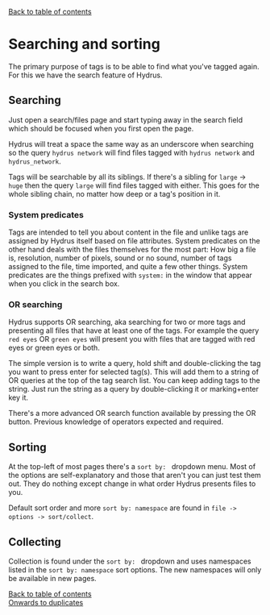 [Back to table of contents](00_tableOfContents.md)
# Searching and sorting
The primary purpose of tags is to be able to find what you've tagged again. For this we have the search feature of Hydrus.

## Searching
Just open a search/files page and start typing away in the search field which should be focused when you first open the page.

Hydrus will treat a space the same way as an underscore when searching so the query `hydrus network` will find files tagged with `hydrus network` and `hydrus_network`.

Tags will be searchable by all its siblings. If there's a sibling for `large` -> `huge` then the query `large` will find files tagged with either. This goes for the whole sibling chain, no matter how deep or a tag's position in it.

### System predicates
Tags are intended to tell you about content in the file and unlike tags are assigned by Hydrus itself based on file attributes. System predicates on the other hand deals with the files themselves for the most part: How big a file is, resolution, number of pixels, sound or no sound, number of tags assigned to the file, time imported, and quite a few other things. System predicates are the things prefixed with `system:` in the window that appear when you click in the search box.

### OR searching
Hydrus supports OR searching, aka searching for two or more tags and presenting all files that have at least one of the tags. For example the query `red eyes` OR `green eyes` will present you with files that are tagged with red eyes or green eyes or both.

The simple version is to write a query, hold shift and double-clicking the tag you want to press enter for selected tag(s). This will add them to a string of OR queries at the top of the tag search list. You can keep adding tags to the string. Just run the string as a query by double-clicking it or marking+enter key it.

There's a more advanced OR search function available by pressing the OR button. Previous knowledge of operators expected and required.

## Sorting
At the top-left of most pages there's a `sort by: ` dropdown menu. Most of the options are self-explanatory and those that aren't you can just test them out. They do nothing except change in what order Hydrus presents files to you.

Default sort order and more `sort by: namespace` are found in `file -> options -> sort/collect`.

## Collecting
Collection is found under the `sort by: ` dropdown and uses namespaces listed in the `sort by: namespace` sort options. The new namespaces will only be available in new pages.

[Back to table of contents](00_tableOfContents.md)  
[Onwards to duplicates](06_duplicates.md)